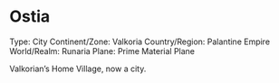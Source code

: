 # Ostia

Type: City
Continent/Zone: Valkoria
Country/Region: Palantine Empire
World/Realm: Runaria
Plane: Prime Material Plane

Valkorian’s Home Village, now a city.